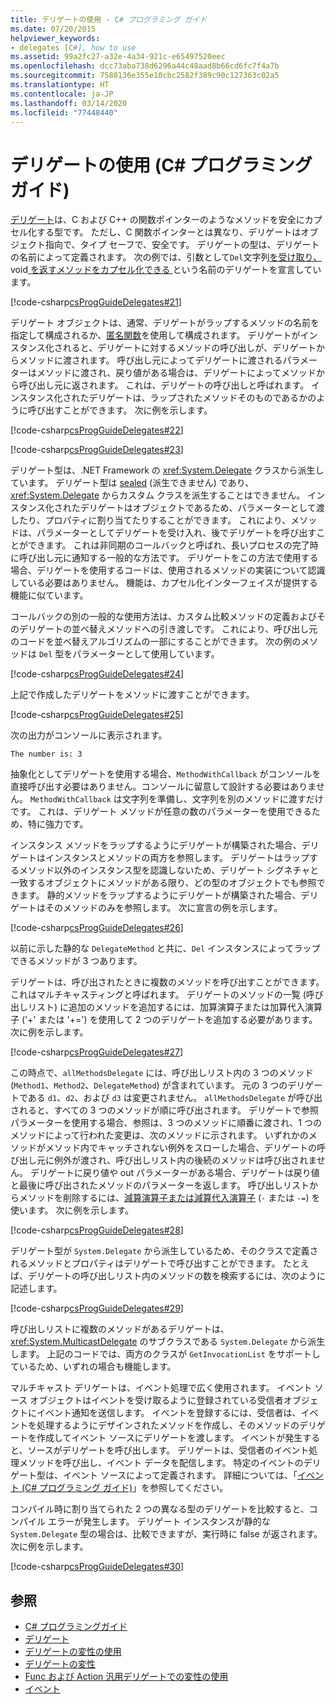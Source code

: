 ```yaml
---
title: デリゲートの使用 - C# プログラミング ガイド
ms.date: 07/20/2015
helpviewer_keywords:
- delegates [C#], how to use
ms.assetid: 99a2fc27-a32e-4a34-921c-e65497520eec
ms.openlocfilehash: dcc73aba738d6296a44c48aad8b66cd6fc7f4a7b
ms.sourcegitcommit: 7588136e355e10cbc2582f389c90c127363c02a5
ms.translationtype: HT
ms.contentlocale: ja-JP
ms.lasthandoff: 03/14/2020
ms.locfileid: "77448440"
---
```

# <a name="using-delegates-c-programming-guide"></a>デリゲートの使用 (C# プログラミング ガイド)

[デリゲート](../../language-reference/builtin-types/reference-types.md)は、C および C++ の関数ポインターのようなメソッドを安全にカプセル化する型です。 ただし、C 関数ポインターとは異なり、デリゲートはオブジェクト指向で、タイプ セーフで、安全です。 デリゲートの型は、デリゲートの名前によって定義されます。 次の例では、引数として`Del`文字列[を受け取り、](../../language-reference/builtin-types/reference-types.md)void[ を返すメソッドをカプセル化できる ](../../language-reference/builtin-types/void.md) という名前のデリゲートを宣言しています。

[!code-csharp[csProgGuideDelegates#21](~/samples/snippets/csharp/VS_Snippets_VBCSharp/csProgGuideDelegates/CS/Delegates.cs#21)]

デリゲート オブジェクトは、通常、デリゲートがラップするメソッドの名前を指定して構成されるか、[匿名関数](../statements-expressions-operators/anonymous-functions.md)を使用して構成されます。 デリゲートがインスタンス化されると、デリゲートに対するメソッドの呼び出しが、デリゲートからメソッドに渡されます。 呼び出し元によってデリゲートに渡されるパラメーターはメソッドに渡され、戻り値がある場合は、デリゲートによってメソッドから呼び出し元に返されます。 これは、デリゲートの呼び出しと呼ばれます。 インスタンス化されたデリゲートは、ラップされたメソッドそのものであるかのように呼び出すことができます。 次に例を示します。

[!code-csharp[csProgGuideDelegates#22](~/samples/snippets/csharp/VS_Snippets_VBCSharp/csProgGuideDelegates/CS/Delegates.cs#22)]  

[!code-csharp[csProgGuideDelegates#23](~/samples/snippets/csharp/VS_Snippets_VBCSharp/csProgGuideDelegates/CS/Delegates.cs#23)]

デリゲート型は、.NET Framework の <xref:System.Delegate> クラスから派生しています。 デリゲート型は [sealed](../../language-reference/keywords/sealed.md) (派生できません) であり、<xref:System.Delegate> からカスタム クラスを派生することはできません。 インスタンス化されたデリゲートはオブジェクトであるため、パラメーターとして渡したり、プロパティに割り当てたりすることができます。 これにより、メソッドは、パラメーターとしてデリゲートを受け入れ、後でデリゲートを呼び出すことができます。 これは非同期のコールバックと呼ばれ、長いプロセスの完了時に呼び出し元に通知する一般的な方法です。 デリゲートをこの方法で使用する場合、デリゲートを使用するコードは、使用されるメソッドの実装について認識している必要はありません。 機能は、カプセル化インターフェイスが提供する機能に似ています。

コールバックの別の一般的な使用方法は、カスタム比較メソッドの定義およびそのデリゲートの並べ替えメソッドへの引き渡しです。 これにより、呼び出し元のコードを並べ替えアルゴリズムの一部にすることができます。 次の例のメソッドは `Del` 型をパラメーターとして使用しています。

[!code-csharp[csProgGuideDelegates#24](~/samples/snippets/csharp/VS_Snippets_VBCSharp/csProgGuideDelegates/CS/Delegates.cs#24)]

上記で作成したデリゲートをメソッドに渡すことができます。

[!code-csharp[csProgGuideDelegates#25](~/samples/snippets/csharp/VS_Snippets_VBCSharp/csProgGuideDelegates/CS/Delegates.cs#25)]

次の出力がコンソールに表示されます。

```console
The number is: 3
```

抽象化としてデリゲートを使用する場合、`MethodWithCallback` がコンソールを直接呼び出す必要はありません。コンソールに留意して設計する必要はありません。 `MethodWithCallback` は文字列を準備し、文字列を別のメソッドに渡すだけです。 これは、デリゲート メソッドが任意の数のパラメーターを使用できるため、特に強力です。

インスタンス メソッドをラップするようにデリゲートが構築された場合、デリゲートはインスタンスとメソッドの両方を参照します。 デリゲートはラップするメソッド以外のインスタンス型を認識しないため、デリゲート シグネチャと一致するオブジェクトにメソッドがある限り、どの型のオブジェクトでも参照できます。 静的メソッドをラップするようにデリゲートが構築された場合、デリゲートはそのメソッドのみを参照します。 次に宣言の例を示します。

[!code-csharp[csProgGuideDelegates#26](~/samples/snippets/csharp/VS_Snippets_VBCSharp/csProgGuideDelegates/CS/Delegates.cs#26)]

以前に示した静的な `DelegateMethod` と共に、`Del` インスタンスによってラップできるメソッドが 3 つあります。

デリゲートは、呼び出されたときに複数のメソッドを呼び出すことができます。 これはマルチキャスティングと呼ばれます。 デリゲートのメソッドの一覧 (呼び出しリスト) に追加のメソッドを追加するには、加算演算子または加算代入演算子 ('+' または '+=') を使用して 2 つのデリゲートを追加する必要があります。 次に例を示します。

[!code-csharp[csProgGuideDelegates#27](~/samples/snippets/csharp/VS_Snippets_VBCSharp/csProgGuideDelegates/CS/Delegates.cs#27)]

この時点で、`allMethodsDelegate` には、呼び出しリスト内の 3 つのメソッド (`Method1`、`Method2`、`DelegateMethod`) が含まれています。 元の 3 つのデリゲートである `d1`、`d2`、および `d3` は変更されません。 `allMethodsDelegate` が呼び出されると、すべての 3 つのメソッドが順に呼び出されます。 デリゲートで参照パラメーターを使用する場合、参照は、3 つのメソッドに順番に渡され、1 つのメソッドによって行われた変更は、次のメソッドに示されます。 いずれかのメソッドがメソッド内でキャッチされない例外をスローした場合、デリゲートの呼び出し元に例外が渡され、呼び出しリスト内の後続のメソッドは呼び出されません。 デリゲートに戻り値や out パラメーターがある場合、デリゲートは戻り値と最後に呼び出されたメソッドのパラメーターを返します。 呼び出しリストからメソッドを削除するには、[減算演算子または減算代入演算子](../../language-reference/operators/subtraction-operator.md) (`-` または `-=`) を使います。 次に例を示します。

[!code-csharp[csProgGuideDelegates#28](~/samples/snippets/csharp/VS_Snippets_VBCSharp/csProgGuideDelegates/CS/Delegates.cs#28)]

デリゲート型が `System.Delegate` から派生しているため、そのクラスで定義されるメソッドとプロパティはデリゲートで呼び出すことができます。 たとえば、デリゲートの呼び出しリスト内のメソッドの数を検索するには、次のように記述します。

[!code-csharp[csProgGuideDelegates#29](~/samples/snippets/csharp/VS_Snippets_VBCSharp/csProgGuideDelegates/CS/Delegates.cs#29)]

呼び出しリストに複数のメソッドがあるデリゲートは、<xref:System.MulticastDelegate> のサブクラスである `System.Delegate` から派生します。 上記のコードでは、両方のクラスが `GetInvocationList` をサポートしているため、いずれの場合も機能します。

マルチキャスト デリゲートは、イベント処理で広く使用されます。 イベント ソース オブジェクトはイベントを受け取るように登録されている受信者オブジェクトにイベント通知を送信します。 イベントを登録するには、受信者は、イベントを処理するようにデザインされたメソッドを作成し、そのメソッドのデリゲートを作成してイベント ソースにデリゲートを渡します。 イベントが発生すると、ソースがデリゲートを呼び出します。 デリゲートは、受信者のイベント処理メソッドを呼び出し、イベント データを配信します。 特定のイベントのデリゲート型は、イベント ソースによって定義されます。 詳細については、「[イベント (C# プログラミング ガイド)](../events/index.md)」を参照してください。

コンパイル時に割り当てられた 2 つの異なる型のデリゲートを比較すると、コンパイル エラーが発生します。 デリゲート インスタンスが静的な `System.Delegate` 型の場合は、比較できますが、実行時に false が返されます。 次に例を示します。

[!code-csharp[csProgGuideDelegates#30](~/samples/snippets/csharp/VS_Snippets_VBCSharp/csProgGuideDelegates/CS/Delegates.cs#30)]

## <a name="see-also"></a>参照

- [C# プログラミングガイド](../index.md)
- [デリゲート](./index.md)
- [デリゲートの変性の使用](../concepts/covariance-contravariance/using-variance-in-delegates.md)
- [デリゲートの変性](../concepts/covariance-contravariance/variance-in-delegates.md)
- [Func および Action 汎用デリゲートでの変性の使用](../concepts/covariance-contravariance/using-variance-for-func-and-action-generic-delegates.md)
- [イベント](../events/index.md)
